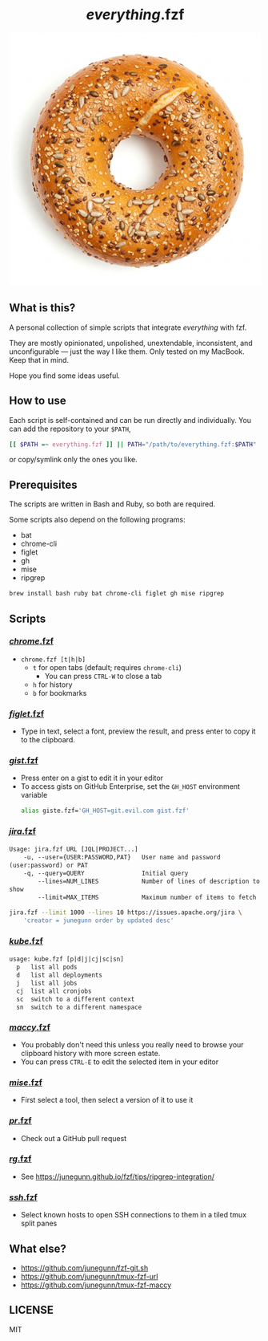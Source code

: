<h1 align="center">
  <i>everything</i>.fzf
</h1>

![everything.fzf](https://github.com/junegunn/i/blob/master/everything.fzf.jpg)

What is this?
-------------

A personal collection of simple scripts that integrate *everything* with fzf.

They are mostly opinionated, unpolished, unextendable, inconsistent, and
unconfigurable — just the way I like them. Only tested on my MacBook.
Keep that in mind.

Hope you find some ideas useful.

How to use
----------

Each script is self-contained and can be run directly and individually.
You can add the repository to your `$PATH`,

```sh
[[ $PATH =~ everything.fzf ]] || PATH="/path/to/everything.fzf:$PATH"
```

or copy/symlink only the ones you like.

Prerequisites
-------------

The scripts are written in Bash and Ruby, so both are required.

Some scripts also depend on the following programs:

* bat
* chrome-cli
* figlet
* gh
* mise
* ripgrep

```sh
brew install bash ruby bat chrome-cli figlet gh mise ripgrep
```

Scripts
-------

### [_chrome_](https://www.google.com/chrome/)[.fzf](chrome.fzf)

* `chrome.fzf [t|h|b]`
    * `t` for open tabs (default; requires `chrome-cli`)
        * You can press `CTRL-W` to close a tab
    * `h` for history
    * `b` for bookmarks

### [_figlet_](http://www.figlet.org/)[.fzf](figlet.fzf)

* Type in text, select a font, preview the result, and press enter to copy it
  to the clipboard.

### [_gist_](https://gist.github.com/)[.fzf](gist.fzf)

* Press enter on a gist to edit it in your editor
* To access gists on GitHub Enterprise, set the `GH_HOST` environment variable
  ```sh
  alias giste.fzf='GH_HOST=git.evil.com gist.fzf'
  ```

### [_jira_](https://www.atlassian.com/software/jira)[.fzf](jira.fzf)

```
Usage: jira.fzf URL [JQL|PROJECT...]
    -u, --user={USER:PASSWORD,PAT}   User name and password (user:password) or PAT
    -q, --query=QUERY                Initial query
        --lines=NUM_LINES            Number of lines of description to show
        --limit=MAX_ITEMS            Maximum number of items to fetch
```

```sh
jira.fzf --limit 1000 --lines 10 https://issues.apache.org/jira \
    'creator = junegunn order by updated desc'
```

### [_kube_](https://kubernetes.io/)[.fzf](kube.fzf)

```
usage: kube.fzf [p|d|j|cj|sc|sn]
  p   list all pods
  d   list all deployments
  j   list all jobs
  cj  list all cronjobs
  sc  switch to a different context
  sn  switch to a different namespace
```

### [_maccy_](https://maccy.app/)[.fzf](maccy.fzf)

* You probably don't need this unless you really need to browse your clipboard
  history with more screen estate.
* You can press `CTRL-E` to edit the selected item in your editor

### [_mise_](https://mise.jdx.dev/)[.fzf](mise.fzf)

* First select a tool, then select a version of it to use it

### [_pr_](https://docs.github.com/en/pull-requests)[.fzf](pr.fzf)

* Check out a GitHub pull request

### [_rg_](https://github.com/BurntSushi/ripgrep)[.fzf](rg.fzf)

* See https://junegunn.github.io/fzf/tips/ripgrep-integration/

### [_ssh_](https://en.wikipedia.org/wiki/Secure_Shell)[.fzf](ssh.fzf)

* Select known hosts to open SSH connections to them in a tiled tmux split
  panes

What else?
----------

* https://github.com/junegunn/fzf-git.sh
* https://github.com/junegunn/tmux-fzf-url
* https://github.com/junegunn/tmux-fzf-maccy

LICENSE
-------

MIT
